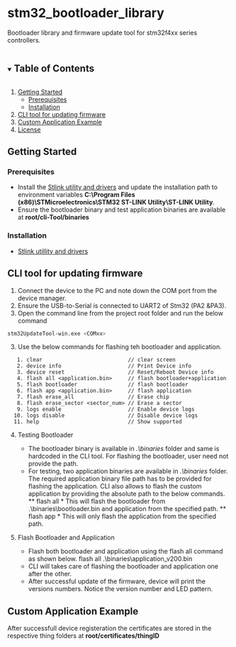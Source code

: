 # stm32_bootloader_library
Bootloader library and firmware update tool for stm32f4xx series controllers.

<!-- TABLE OF CONTENTS -->
<details open="open">
  <summary><h2 style="display: inline-block">Table of Contents</h2></summary>
  <ol>
    <li>
      <a href="#getting-started">Getting Started</a>
      <ul>
        <li><a href="#prerequisites">Prerequisites</a></li>
        <li><a href="#installation">Installation</a></li>
      </ul>
    </li>
    <li><a href="#cli-tool-for-updating-firmware">CLI tool for updating firmware</a></li>
    <li><a href="#custom-application-example">Custom Application Example</a></li>
    <li><a href="#license">License</a></li>
  </ol>
</details>




<!-- GETTING STARTED -->
## Getting Started

### Prerequisites

* Install the [Stlink utility and drivers](https://github.com/SaheblalBagwan/stlink-utility-and-drivers) and update the installation path to environment variables <b>C:\Program Files (x86)\STMicroelectronics\STM32 ST-LINK Utility\ST-LINK Utility</b>.
* Ensure the bootloader binary and test application binaries are available at <b>root/cli-Tool/binaries</b>

### Installation

* [Stlink utillity and drivers](https://github.com/SaheblalBagwan/stlink-utility-and-drivers)


<!-- CLI -->
## CLI tool for updating firmware
1. Connect the device to the PC and note down the COM port from the device manager. 
2. Ensure the USB-to-Serial is connected to UART2 of Stm32 (PA2 &PA3).
3. Open the command line from the project root folder and run the below command
  ```` sh
  stm32UpdateTool-win.exe <COMxx>
  ```` 
3. Use the below commands for flashing teh bootloader and application.
  ```` 
     1. clear                           // clear screen
     2. device info                     // Print Device info
     3. device reset                    // Reset/Reboot Device info
     4. flash all <application.bin>     // flash bootloader+application
     5. flash bootloader                // flash bootloader
     6. flash app <application.bin>     // flash application
     7. flash erase_all                 // Erase chip
     8. flash erase_sector <sector_num> // Erase a sector
     9. logs enable                     // Enable device logs
    10. logs disable                    // Disable device logs
    11. help                            // Show supported
  ```` 
  4. Testing Bootloader
     * The bootloader binary is available in *.\binaries* folder and same is hardcoded in the CLI tool. For flashing the bootloader, user need not provide the path. 
     * For testing, two application binaries are available in *.\binaries* folder. The required application binary file path has to be provided for flashing the application. CLI also allows to flash the custom application by providing the absolute path to the below commands.
    ** flash all <application file path>*  This will flash the bootloader from .\binaries\bootloader.bin and application from the specified path.
    ** flash app <application file path>* This will only flash the application from the specified path.

  5. Flash Bootloader and Application
     * Flash both bootloader and application using the flash all command as shown below.
    flash all .\binaries\application_v200.bin
     * CLI will takes care of flashing the bootloader and application one after the other.
     * After successful update of the firmware, device will print the versions numbers. Notice the version number and LED pattern.
     
  
  <!-- Custom Application example -->
## Custom Application Example
After successfull device registeration the certificates are stored in the respective thing folders at <b>root/certificates/thingID</b> 


